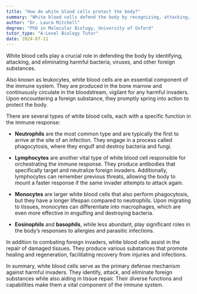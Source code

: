 ```yaml
---
title: "How do white blood cells protect the body?"
summary: "White blood cells defend the body by recognizing, attacking, and removing harmful bacteria, viruses, and other foreign substances, playing a crucial role in the immune system."
author: "Dr. Laura Mitchell"
degree: "PhD in Molecular Biology, University of Oxford"
tutor_type: "A-Level Biology Tutor"
date: 2024-07-21
---
```


White blood cells play a crucial role in defending the body by identifying, attacking, and eliminating harmful bacteria, viruses, and other foreign substances.

Also known as leukocytes, white blood cells are an essential component of the immune system. They are produced in the bone marrow and continuously circulate in the bloodstream, vigilant for any harmful invaders. Upon encountering a foreign substance, they promptly spring into action to protect the body.

There are several types of white blood cells, each with a specific function in the immune response:

- **Neutrophils** are the most common type and are typically the first to arrive at the site of an infection. They engage in a process called phagocytosis, where they engulf and destroy bacteria and fungi.

- **Lymphocytes** are another vital type of white blood cell responsible for orchestrating the immune response. They produce antibodies that specifically target and neutralize foreign invaders. Additionally, lymphocytes can remember previous threats, allowing the body to mount a faster response if the same invader attempts to attack again.

- **Monocytes** are larger white blood cells that also perform phagocytosis, but they have a longer lifespan compared to neutrophils. Upon migrating to tissues, monocytes can differentiate into macrophages, which are even more effective in engulfing and destroying bacteria.

- **Eosinophils** and **basophils**, while less abundant, play significant roles in the body’s responses to allergies and parasitic infections.

In addition to combating foreign invaders, white blood cells assist in the repair of damaged tissues. They produce various substances that promote healing and regeneration, facilitating recovery from injuries and infections.

In summary, white blood cells serve as the primary defense mechanism against harmful invaders. They identify, attack, and eliminate foreign substances while also aiding in tissue repair. Their diverse functions and capabilities make them a vital component of the immune system.
    